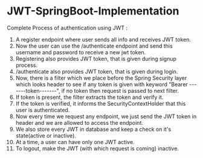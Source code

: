 # JWT-SpringBoot-Implementation

Complete Process of authentication using JWT :

1. A register endpoint where user sends all info and receives JWT token.
2. Now the user can use the /authenticate endpoint and send this username and password to receive a new jwt token.
3. Registering also provides JWT token, that is given during signup process.
4. /authenticate also provides JWT token, that is given during login.
5. Now, there is a filter which we place before the Spring Security layer which looks header to see if any token is given with keyword
"Bearer -------token-------", if no token then request is passed to next filter.
6. If token is present, the filter extracts the token and verify it.
7. If the token is verified, it informs the SecurityContextHolder that this user is authenticated.
8. Now every time we request any endpoint, we just send the JWT token in header and we are allowed to access the endpoint.
9. We also store every JWT in database and keep a check on it's state(active or inactive).
10. At a time, a user can have only one JWT active.
11. To logout, make the JWT (with which request is coming) inactive.
